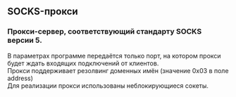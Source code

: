 ## SOCKS-прокси
### Прокси-сервер, соответствующий стандарту SOCKS версии 5.

В параметрах программе передаётся только порт, на котором прокси будет ждать входящих подключений от клиентов.  
Прокси поддерживает резолвинг доменных имён (значение 0x03 в поле address)  
Для реализации прокси использованы неблокирующиеся сокеты.  
